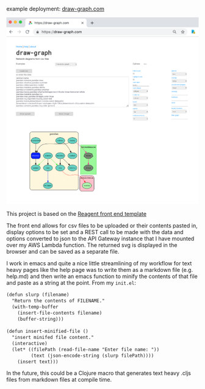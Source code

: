 example deployment: [draw-graph.com](https://draw-graph.com)

![](draw-graph.com.png)

This project is based on the [Reagent front end template](https://github.com/reagent-project/reagent-frontend-template)

The front end allows for csv files to be uploaded or their contents pasted in, display options to be set and a REST call to be made with the data and options converted to json to the API Gateway instance that I have mounted over my AWS Lambda function. The returned svg is displayed in the browser and can be saved as a separate file.

I work in emacs and quite a nice little streamlining of my workflow for text heavy pages like the help page was to write them as a markdown file (e.g. help.md) and then write an emacs function to minify the contents of that file and paste as a string at the point.
From my `init.el`:

    (defun slurp (filename)
      "Return the contents of FILENAME."
      (with-temp-buffer
        (insert-file-contents filename)
        (buffer-string)))
    
    (defun insert-minified-file ()
      "insert minifed file content."
      (interactive)
      (let* ((filePath (read-file-name "Enter file name: "))
             (text (json-encode-string (slurp filePath))))
        (insert text)))
        
In the future, this could be a Clojure macro that generates text heavy .cljs files from markdown files at compile time.